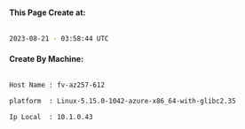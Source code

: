
   
#### This Page Create at:

```bash

2023-08-21 - 03:58:44 UTC

```

#### Create By Machine:

```bash

Host Name : fv-az257-612

platform  : Linux-5.15.0-1042-azure-x86_64-with-glibc2.35

Ip Local  : 10.1.0.43

```

